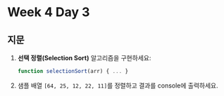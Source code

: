 # Week 4 Day 3

## 지문

1. **선택 정렬(Selection Sort)** 알고리즘을 구현하세요:
   ```js
   function selectionSort(arr) { ... }
   ```
2. 샘플 배열 `[64, 25, 12, 22, 11]`를 정렬하고 결과를 console에 출력하세요.
